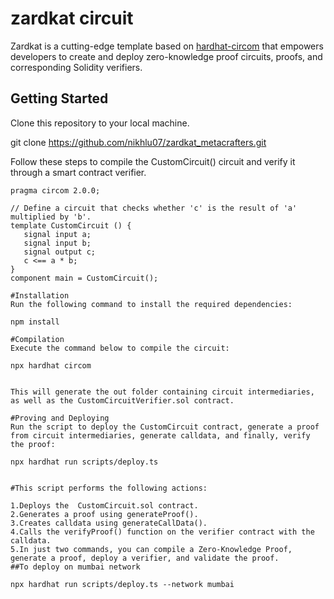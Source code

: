 # zardkat circuit

Zardkat is a cutting-edge template based on [hardhat-circom](https://github.com/projectsophon/hardhat-circom) that empowers developers to create and deploy zero-knowledge proof circuits, proofs, and corresponding Solidity verifiers.

## Getting Started
Clone this repository to your local machine.


git clone https://github.com/nikhlu07/zardkat_metacrafters.git

Follow these steps to compile the CustomCircuit() circuit and verify it through a smart contract verifier.

```circom
pragma circom 2.0.0;

// Define a circuit that checks whether 'c' is the result of 'a' multiplied by 'b'.
template CustomCircuit () {  
   signal input a;  
   signal input b;  
   signal output c;  
   c <== a * b;  
}
component main = CustomCircuit();

#Installation
Run the following command to install the required dependencies:

npm install

#Compilation
Execute the command below to compile the circuit:

npx hardhat circom


This will generate the out folder containing circuit intermediaries, as well as the CustomCircuitVerifier.sol contract.

#Proving and Deploying
Run the script to deploy the CustomCircuit contract, generate a proof from circuit intermediaries, generate calldata, and finally, verify the proof:

npx hardhat run scripts/deploy.ts


#This script performs the following actions:

1.Deploys the  CustomCircuit.sol contract.
2.Generates a proof using generateProof().
3.Creates calldata using generateCallData().
4.Calls the verifyProof() function on the verifier contract with the calldata.
5.In just two commands, you can compile a Zero-Knowledge Proof, generate a proof, deploy a verifier, and validate the proof.
##To deploy on mumbai network

npx hardhat run scripts/deploy.ts --network mumbai



